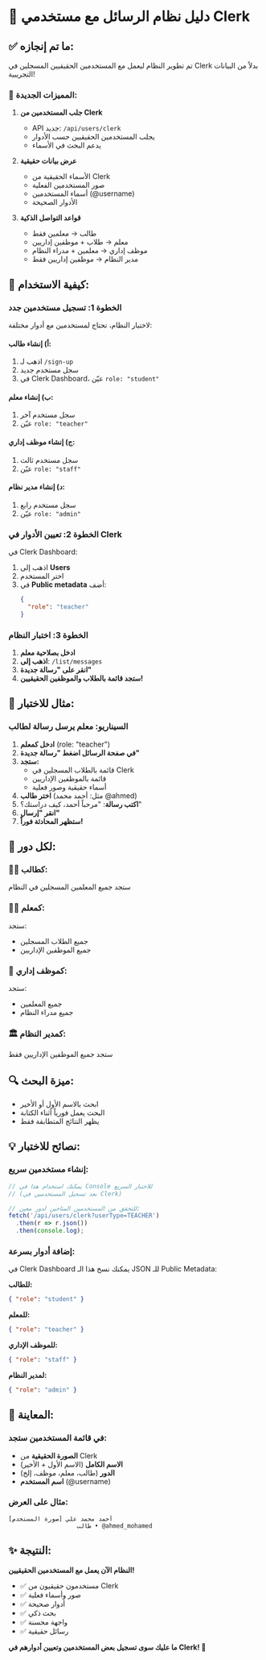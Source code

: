 # 👥 دليل نظام الرسائل مع مستخدمي Clerk

## ✅ ما تم إنجازه:

تم تطوير النظام ليعمل مع المستخدمين الحقيقيين المسجلين في Clerk بدلاً من البيانات التجريبية!

### 🔧 المميزات الجديدة:

1. **جلب المستخدمين من Clerk**
   - API جديد: `/api/users/clerk`
   - يجلب المستخدمين الحقيقيين حسب الأدوار
   - يدعم البحث في الأسماء

2. **عرض بيانات حقيقية**
   - الأسماء الحقيقية من Clerk
   - صور المستخدمين الفعلية
   - أسماء المستخدمين (@username)
   - الأدوار الصحيحة

3. **قواعد التواصل الذكية**
   - طالب → معلمين فقط
   - معلم → طلاب + موظفين إداريين
   - موظف إداري → معلمين + مدراء النظام
   - مدير النظام → موظفين إداريين فقط

## 🚀 كيفية الاستخدام:

### الخطوة 1: تسجيل مستخدمين جدد
لاختبار النظام، تحتاج لمستخدمين مع أدوار مختلفة:

#### أ) إنشاء طالب:
1. اذهب لـ `/sign-up` 
2. سجل مستخدم جديد
3. في Clerk Dashboard، عيّن `role: "student"`

#### ب) إنشاء معلم:
1. سجل مستخدم آخر
2. عيّن `role: "teacher"`

#### ج) إنشاء موظف إداري:
1. سجل مستخدم ثالث  
2. عيّن `role: "staff"`

#### د) إنشاء مدير نظام:
1. سجل مستخدم رابع
2. عيّن `role: "admin"`

### الخطوة 2: تعيين الأدوار في Clerk
في Clerk Dashboard:
1. اذهب إلى **Users**
2. اختر المستخدم
3. في **Public metadata** أضف:
   ```json
   {
     "role": "teacher"
   }
   ```

### الخطوة 3: اختبار النظام
1. **ادخل بصلاحية معلم**
2. **اذهب إلى**: `/list/messages`
3. **انقر على "رسالة جديدة"**
4. **ستجد قائمة بالطلاب والموظفين الحقيقيين!**

## 🎯 مثال للاختبار:

### السيناريو: معلم يرسل رسالة لطالب

1. **ادخل كمعلم** (role: "teacher")
2. **في صفحة الرسائل اضغط "رسالة جديدة"**
3. **ستجد:**
   - قائمة بالطلاب المسجلين في Clerk
   - قائمة بالموظفين الإداريين
   - أسماء حقيقية وصور فعلية
4. **اختر طالب** (مثل: أحمد محمد @ahmed)
5. **اكتب رسالة**: "مرحباً أحمد، كيف دراستك؟"
6. **انقر "إرسال"**
7. **ستظهر المحادثة فوراً!**

## 📱 لكل دور:

### 👨‍🎓 كطالب:
ستجد جميع المعلمين المسجلين في النظام

### 👨‍🏫 كمعلم:
ستجد:
- جميع الطلاب المسجلين
- جميع الموظفين الإداريين

### 👔 كموظف إداري:
ستجد:
- جميع المعلمين
- جميع مدراء النظام

### 🏛️ كمدير النظام:
ستجد جميع الموظفين الإداريين فقط

## 🔍 ميزة البحث:
- ابحث بالاسم الأول أو الأخير
- البحث يعمل فورياً أثناء الكتابة
- يظهر النتائج المتطابقة فقط

## 💡 نصائح للاختبار:

### إنشاء مستخدمين سريع:
```javascript
// يمكنك استخدام هذا في Console للاختبار السريع
// (بعد تسجيل المستخدمين في Clerk)

// للتحقق من المستخدمين المتاحين لدور معين:
fetch('/api/users/clerk?userType=TEACHER')
  .then(r => r.json())
  .then(console.log);
```

### إضافة أدوار بسرعة:
في Clerk Dashboard يمكنك نسخ هذا الـ JSON للـ Public Metadata:

**للطالب:**
```json
{ "role": "student" }
```

**للمعلم:**
```json
{ "role": "teacher" }
```

**للموظف الإداري:**
```json
{ "role": "staff" }
```

**لمدير النظام:**
```json
{ "role": "admin" }
```

## 🎨 المعاينة:

### في قائمة المستخدمين ستجد:
- **الصورة الحقيقية** من Clerk
- **الاسم الكامل** (الاسم الأول + الأخير)
- **الدور** (طالب، معلم، موظف، إلخ)
- **اسم المستخدم** (@username)

### مثال على العرض:
```
[صورة المستخدم] أحمد محمد علي
                   طالب • @ahmed_mohamed
```

## ✨ النتيجة:

**النظام الآن يعمل مع المستخدمين الحقيقيين!**

- ✅ مستخدمون حقيقيون من Clerk
- ✅ صور وأسماء فعلية  
- ✅ أدوار صحيحة
- ✅ بحث ذكي
- ✅ واجهة محسنة
- ✅ رسائل حقيقية

**ما عليك سوى تسجيل بعض المستخدمين وتعيين أدوارهم في Clerk! 🚀**
